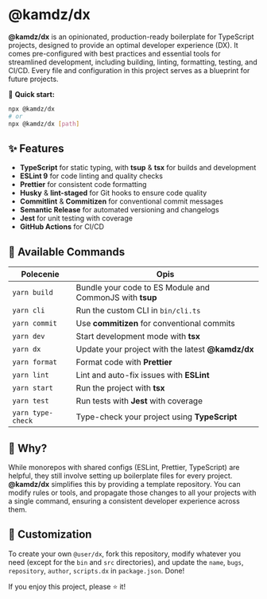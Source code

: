 # @kamdz/dx

**@kamdz/dx** is an opinionated, production-ready boilerplate for TypeScript projects, designed to provide an optimal developer experience (DX). It comes pre-configured with best practices and essential tools for streamlined development, including building, linting, formatting, testing, and CI/CD. Every file and configuration in this project serves as a blueprint for future projects.  


🚀 **Quick start:**

```bash
npx @kamdz/dx
# or
npx @kamdz/dx [path]
```

## ✨ Features

- **TypeScript** for static typing, with **tsup** & **tsx** for builds and development
- **ESLint 9** for code linting and quality checks
- **Prettier** for consistent code formatting
- **Husky** & **lint-staged** for Git hooks to ensure code quality
- **Commitlint** & **Commitizen** for conventional commit messages
- **Semantic Release** for automated versioning and changelogs
- **Jest** for unit testing with coverage
- **GitHub Actions** for CI/CD

## 📜 Available Commands

| Polecenie          | Opis                                                 |
|--------------------|------------------------------------------------------|
| `yarn build`      | Bundle your code to ES Module and CommonJS with **tsup** |
| `yarn cli`        | Run the custom CLI in `bin/cli.ts`                   |
| `yarn commit`     | Use **commitizen** for conventional commits          |
| `yarn dev`        | Start development mode with **tsx**                  |
| `yarn dx`         | Update your project with the latest **@kamdz/dx**    |
| `yarn format`     | Format code with **Prettier**                        |
| `yarn lint`       | Lint and auto-fix issues with **ESLint**             |
| `yarn start`      | Run the project with **tsx**                         |
| `yarn test`       | Run tests with **Jest** with coverage                |
| `yarn type-check` | Type-check your project using **TypeScript**         |

## 🤔 Why?

While monorepos with shared configs (ESLint, Prettier, TypeScript) are helpful, they still involve setting up boilerplate files for every project. **@kamdz/dx** simplifies this by providing a template repository. You can modify rules or tools, and propagate those changes to all your projects with a single command, ensuring a consistent developer experience across them.

## 🔧 Customization

To create your own `@user/dx`, fork this repository, modify whatever you need (except for the `bin` and `src` directories), and update the `name`, `bugs`, `repository`, `author`, `scripts.dx` in `package.json`. Done!

If you enjoy this project, please ⭐️ it!

